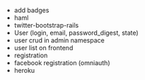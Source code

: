 * add badges
* haml
* twitter-bootstrap-rails
* User (login, email, password_digest, state)
* user crud in admin namespace
* user list on frontend
* registration
* facebook registration (omniauth)
* heroku
